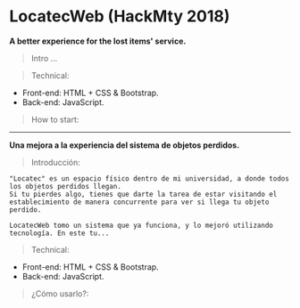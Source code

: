 # LocatecWeb (HackMty 2018)

**A better experience for the lost items' service.**

> Intro
...

> Technical:
- Front-end: HTML + CSS & Bootstrap.
- Back-end: JavaScript.

> How to start:
---
**Una mejora a la experiencia del sistema de objetos perdidos.**

> Introducción:
```
"Locatec" es un espacio físico dentro de mi universidad, a donde todos los objetos perdidos llegan. 
Si tu pierdes algo, tienes que darte la tarea de estar visitando el establecimiento de manera concurrente para ver si llega tu objeto perdido.

LocatecWeb tomo un sistema que ya funciona, y lo mejoró utilizando tecnología. En este tu...
```

> Technical:
- Front-end: HTML + CSS & Bootstrap.
- Back-end: JavaScript.

> ¿Cómo usarlo?:



